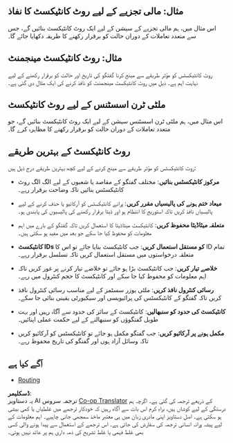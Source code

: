 <!--
CO_OP_TRANSLATOR_METADATA:
{
  "original_hash": "e1cbc99fa7185139ad6d539eca09a2b3",
  "translation_date": "2025-06-02T20:22:04+00:00",
  "source_file": "05-AdvancedTopics/mcp-root-contexts/README.md",
  "language_code": "ur"
}
-->
## مثال: مالی تجزیے کے لیے روٹ کانٹیکسٹ کا نفاذ

اس مثال میں، ہم مالی تجزیے کے سیشن کے لیے ایک روٹ کانٹیکسٹ بنائیں گے، جس سے متعدد تعاملات کے دوران حالت کو برقرار رکھنے کا طریقہ دکھایا جائے گا۔

## مثال: روٹ کانٹیکسٹ مینجمنٹ

روٹ کانٹیکسٹس کو مؤثر طریقے سے مینج کرنا گفتگو کی تاریخ اور حالت کو برقرار رکھنے کے لیے نہایت اہم ہے۔ ذیل میں روٹ کانٹیکسٹ مینجمنٹ کو نافذ کرنے کی ایک مثال دی گئی ہے۔

## ملٹی ٹرن اسسٹنس کے لیے روٹ کانٹیکسٹ

اس مثال میں، ہم ملٹی ٹرن اسسٹنس سیشن کے لیے ایک روٹ کانٹیکسٹ بنائیں گے، جو متعدد تعاملات کے دوران حالت کو برقرار رکھنے کا مظاہرہ کرے گا۔

## روٹ کانٹیکسٹ کے بہترین طریقے

روٹ کانٹیکسٹس کو مؤثر طریقے سے مینج کرنے کے لیے کچھ بہترین طریقے درج ذیل ہیں:

- **مرکوز کانٹیکسٹس بنائیں**: مختلف گفتگو کے مقاصد یا شعبوں کے لیے الگ الگ روٹ کانٹیکسٹس بنائیں تاکہ وضاحت برقرار رہے۔

- **میعاد ختم ہونے کی پالیسیاں مقرر کریں**: پرانے کانٹیکسٹس کو آرکائیو یا حذف کرنے کے لیے پالیسیاں نافذ کریں تاکہ اسٹوریج کا انتظام ہو اور ڈیٹا برقرار رکھنے کی پالیسیوں کی پابندی ہو۔

- **متعلقہ میٹاڈیٹا محفوظ کریں**: کانٹیکسٹ میٹاڈیٹا کا استعمال کریں تاکہ گفتگو کے بارے میں اہم معلومات کو محفوظ کیا جا سکے جو بعد میں مفید ہو سکتی ہیں۔

- **کانٹیکسٹ IDs کو مستقل استعمال کریں**: جب کانٹیکسٹ بنایا جائے تو اس کا ID تمام متعلقہ درخواستوں میں مستقل استعمال کریں تاکہ تسلسل برقرار رہے۔

- **خلاصے تیار کریں**: جب کانٹیکسٹ بڑا ہو جائے تو خلاصے تیار کرنے پر غور کریں تاکہ اہم معلومات کو محفوظ کیا جا سکے اور کانٹیکسٹ کا حجم کنٹرول میں رہے۔

- **رسائی کنٹرول نافذ کریں**: ملٹی یوزر سسٹمز کے لیے مناسب رسائی کنٹرول نافذ کریں تاکہ گفتگو کے کانٹیکسٹس کی پرائیویسی اور سیکیورٹی یقینی بنائی جا سکے۔

- **کانٹیکسٹ کی حدود کو سنبھالیں**: کانٹیکسٹ کے سائز کی حدود سے آگاہ رہیں اور بہت طویل گفتگوؤں کو سنبھالنے کے لیے حکمت عملی اپنائیں۔

- **مکمل ہونے پر آرکائیو کریں**: جب گفتگو مکمل ہو جائے تو کانٹیکسٹس کو آرکائیو کریں تاکہ وسائل آزاد ہوں اور گفتگو کی تاریخ محفوظ رہے۔

## آگے کیا ہے

- [Routing](../mcp-routing/README.md)

**ڈسکلیمر**:  
یہ دستاویز AI ترجمہ سروس [Co-op Translator](https://github.com/Azure/co-op-translator) کے ذریعے ترجمہ کی گئی ہے۔ اگرچہ ہم درستگی کے لیے کوشاں ہیں، براہِ کرم اس بات سے آگاہ رہیں کہ خودکار ترجمے میں غلطیاں یا کمی بیشی ہو سکتی ہے۔ اصل دستاویز اپنی مادری زبان میں ہی معتبر ماخذ سمجھی جانی چاہیے۔ اہم معلومات کے لیے پیشہ ورانہ انسانی ترجمہ کی سفارش کی جاتی ہے۔ اس ترجمے کے استعمال سے پیدا ہونے والی کسی بھی غلط فہمی یا غلط تشریح کی ذمہ داری ہم پر عائد نہیں ہوتی۔